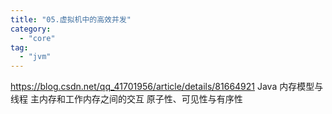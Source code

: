 ```yaml
---
title: "05.虚拟机中的高效并发"
category:
  - "core"
tag:
  - "jvm"
---
```

https://blog.csdn.net/qq_41701956/article/details/81664921
Java 内存模型与线程
主内存和工作内存之间的交互
原子性、可见性与有序性



